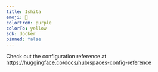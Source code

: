 ```yaml
---
title: Ishita
emoji: 🚀
colorFrom: purple
colorTo: yellow
sdk: docker
pinned: false
---
```


Check out the configuration reference at https://huggingface.co/docs/hub/spaces-config-reference
